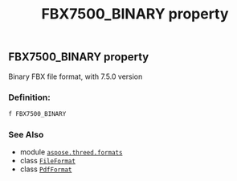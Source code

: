 ﻿---
title: FBX7500_BINARY property
second_title: Aspose.3D for Python via .NET API References
description: 
type: docs
weight: 260
url: /python-net/aspose.threed.formats/pdfformat/fbx7500_binary/
is_root: false
---

## FBX7500_BINARY property


Binary FBX file format, with 7.5.0 version
### Definition:
```python
f FBX7500_BINARY 
```

### See Also
* module [`aspose.threed.formats`](../../)
* class [`FileFormat`](/3d/python-net/aspose.threed/fileformat)
* class [`PdfFormat`](/3d/python-net/aspose.threed.formats/pdfformat)
